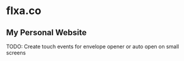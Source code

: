 flxa.co
=======

My Personal Website
-------------------

TODO:
Create touch events for envelope opener or auto open on small screens